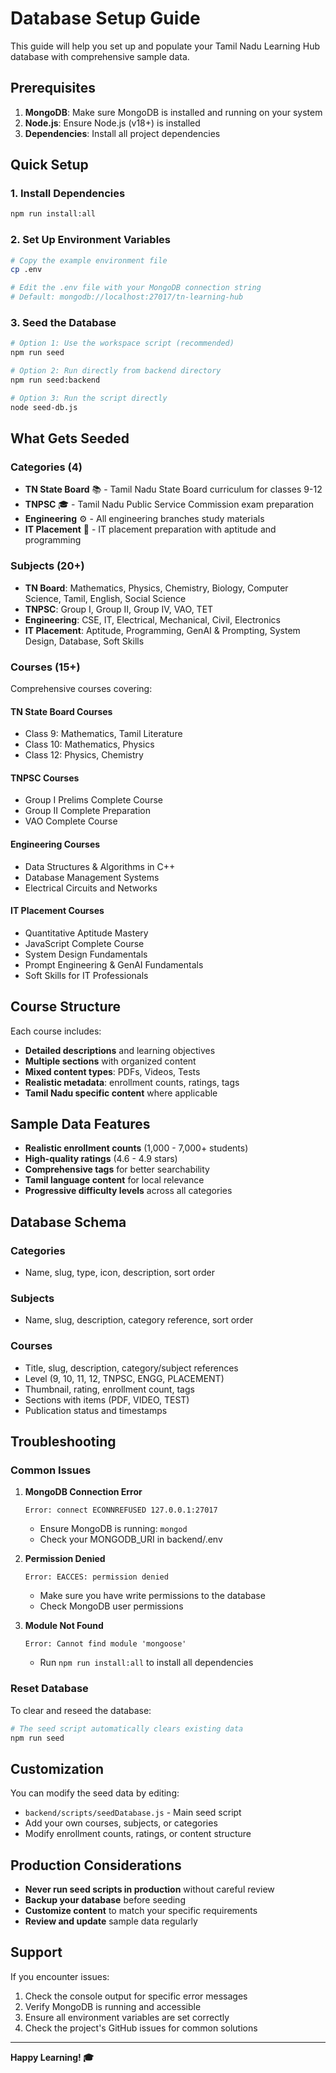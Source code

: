 # Database Setup Guide

This guide will help you set up and populate your Tamil Nadu Learning Hub database with comprehensive sample data.

## Prerequisites

1. **MongoDB**: Make sure MongoDB is installed and running on your system
2. **Node.js**: Ensure Node.js (v18+) is installed
3. **Dependencies**: Install all project dependencies

## Quick Setup

### 1. Install Dependencies
```bash
npm run install:all
```

### 2. Set Up Environment Variables
```bash
# Copy the example environment file
cp .env

# Edit the .env file with your MongoDB connection string
# Default: mongodb://localhost:27017/tn-learning-hub
```

### 3. Seed the Database
```bash
# Option 1: Use the workspace script (recommended)
npm run seed

# Option 2: Run directly from backend directory
npm run seed:backend

# Option 3: Run the script directly
node seed-db.js
```

## What Gets Seeded

### Categories (4)
- **TN State Board** 📚 - Tamil Nadu State Board curriculum for classes 9-12
- **TNPSC** 🎓 - Tamil Nadu Public Service Commission exam preparation
- **Engineering** ⚙️ - All engineering branches study materials
- **IT Placement** 💼 - IT placement preparation with aptitude and programming

### Subjects (20+)
- **TN Board**: Mathematics, Physics, Chemistry, Biology, Computer Science, Tamil, English, Social Science
- **TNPSC**: Group I, Group II, Group IV, VAO, TET
- **Engineering**: CSE, IT, Electrical, Mechanical, Civil, Electronics
- **IT Placement**: Aptitude, Programming, GenAI & Prompting, System Design, Database, Soft Skills

### Courses (15+)
Comprehensive courses covering:

#### TN State Board Courses
- Class 9: Mathematics, Tamil Literature
- Class 10: Mathematics, Physics
- Class 12: Physics, Chemistry

#### TNPSC Courses
- Group I Prelims Complete Course
- Group II Complete Preparation
- VAO Complete Course

#### Engineering Courses
- Data Structures & Algorithms in C++
- Database Management Systems
- Electrical Circuits and Networks

#### IT Placement Courses
- Quantitative Aptitude Mastery
- JavaScript Complete Course
- System Design Fundamentals
- Prompt Engineering & GenAI Fundamentals
- Soft Skills for IT Professionals

## Course Structure

Each course includes:
- **Detailed descriptions** and learning objectives
- **Multiple sections** with organized content
- **Mixed content types**: PDFs, Videos, Tests
- **Realistic metadata**: enrollment counts, ratings, tags
- **Tamil Nadu specific content** where applicable

## Sample Data Features

- **Realistic enrollment counts** (1,000 - 7,000+ students)
- **High-quality ratings** (4.6 - 4.9 stars)
- **Comprehensive tags** for better searchability
- **Tamil language content** for local relevance
- **Progressive difficulty levels** across all categories

## Database Schema

### Categories
- Name, slug, type, icon, description, sort order

### Subjects
- Name, slug, description, category reference, sort order

### Courses
- Title, slug, description, category/subject references
- Level (9, 10, 11, 12, TNPSC, ENGG, PLACEMENT)
- Thumbnail, rating, enrollment count, tags
- Sections with items (PDF, VIDEO, TEST)
- Publication status and timestamps

## Troubleshooting

### Common Issues

1. **MongoDB Connection Error**
   ```
   Error: connect ECONNREFUSED 127.0.0.1:27017
   ```
   - Ensure MongoDB is running: `mongod`
   - Check your MONGODB_URI in backend/.env

2. **Permission Denied**
   ```
   Error: EACCES: permission denied
   ```
   - Make sure you have write permissions to the database
   - Check MongoDB user permissions

3. **Module Not Found**
   ```
   Error: Cannot find module 'mongoose'
   ```
   - Run `npm run install:all` to install all dependencies

### Reset Database
To clear and reseed the database:
```bash
# The seed script automatically clears existing data
npm run seed
```

## Customization

You can modify the seed data by editing:
- `backend/scripts/seedDatabase.js` - Main seed script
- Add your own courses, subjects, or categories
- Modify enrollment counts, ratings, or content structure

## Production Considerations

- **Never run seed scripts in production** without careful review
- **Backup your database** before seeding
- **Customize content** to match your specific requirements
- **Review and update** sample data regularly

## Support

If you encounter issues:
1. Check the console output for specific error messages
2. Verify MongoDB is running and accessible
3. Ensure all environment variables are set correctly
4. Check the project's GitHub issues for common solutions

---

**Happy Learning! 🎓**
